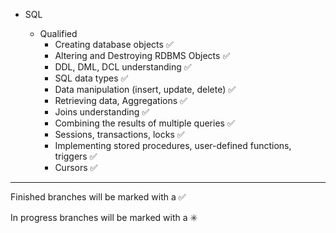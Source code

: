 

- SQL 

    - Qualified 
        - Creating database objects :white_check_mark:
        - Altering and Destroying RDBMS Objects :white_check_mark:
        - DDL, DML, DCL understanding :white_check_mark:
        - SQL data types  :white_check_mark:
        - Data manipulation (insert, update, delete) :white_check_mark:
        - Retrieving data, Aggregations :white_check_mark:
        - Joins understanding :white_check_mark:
        - Combining the results of multiple queries :white_check_mark:
        - Sessions, transactions, locks :white_check_mark:
        - Implementing stored procedures, user-defined functions, triggers :white_check_mark:
        - Cursors :white_check_mark:

------------------------------------------------------------------------
Finished branches will be marked with a :white_check_mark:

In progress branches will be marked with a :eight_spoked_asterisk:
